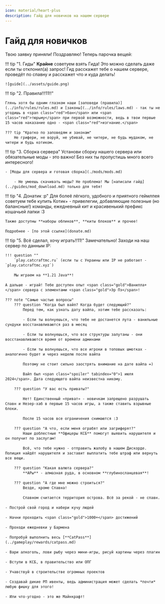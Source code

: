 ```yaml
---
icon: material/heart-plus
description: Гайд для новичков на нашем сервере
---
```


# Гайд для новичков
Твою заявку приняли! Поздравляю! Теперь парочка вещей:

!!! tip "1. Гиды"
    **Крайне** советуем взять Гида! Это можно сделать даже если ты отклонил(а) запрос! Гид расскажет тебе о нашем сервере, проведёт по спавну и расскажет что и куда делать! 

    ![guide](../assets/guide.png)

!!! tip "2. Правила!!!11!!"

    Глянь хотя бы одним глазком наши [заповеди (правила)](../info/rules/rules.md) и [законы](../info/rules/laws.md) - так ты не угодишь в <span class="red">бан</span> или <span class="red">тюрьму</span> при первой возможности, ведь в твои первые 15 часов наказание одно - <span class="red">изгнание.</span>

    ??? tip "Кратко по заповедям и законам"
        Не грифери, не воруй, не убивай, не читери, не будь мудаком, не читери и будь котиком.

!!! tip "3. Сборка сервера"
    Установи сборку нашего сервера или обязательные моды - это <span class="red">важно</span>! Без них ты пропустишь много всего интересного!

    - [Моды для сервера и готовая сборка](./mods/mods.md)

        - Не умеешь скачивать моды? Не проблема! Мы [написали гайд](../guides/mod_download.md) только для тебя!

!!! tip "4. Донатик :р"
    Для болеё лёгкого, удобного и приятного геймлпея советуем тебе купить <span class="neon">Котик+</span> - привелегии, добавляющие полезные (но балансные!) команды, ежедневный кит и красивенький префикс кошачьей лапки :3

    Также доступны **наборы обликов**, **киты блоков** и прочее!

    Подробнее - [по этой ссылке](donate.md)

!!! tip "5. Всё сделал, хочу играть!!11!"
    Замечательно! Заходи на наш сервер по данным IP:

    !!! question ""
        `play.catcraftmc.ru` (если ты с Украины или IP не работает - `play.catcraftmc.xyz`)

        Мы играем на **1.21 Java**!

    А дальше - играй! Тебе доступен опыт <span class="gold">Ванилла+</span> сервера с элементами <span class="gold">Эр Пэ</span>!

    ??? note "Самые частые вопросы"
        ??? question "Когда был вайп? Когда будет следующий?"
            Перед тем, как узнать дату вайпа, хотим тебе рассказать:
            
            - Если ты волнуешься, что тебе не достанется лута - ванильные сундуки восстанавливаются раз в месяц

            - Если ты волнуешься, что все структуры залутаны - они восстанавливаются время от времени админами

            - Если ты волнуешься, что все игроки в топовых шмотках - аналогично будет и через неделю после вайпа

            Поэтому не стоит сильно заострять внимание на дате вайпа =)

            Вайп был <span class="spoiler" tabindex="0">1 июля 2024</span>. Дата следующего вайпа неизвестна никому.

        ??? question "У вас есть приваты?"
            
            Нет! Единственный «приват» - новичкам запрещено разрушать Спавн и Незер-хаб в первые 15 часов игры, а также ставить взрывные блоки.

            После 15 часов все ограничения снимаются :3

        ??? question "А что, если меня ограбят или загриферят?"
            Наши доблестные **Офицеры КСБ** помогут выявить нарушителя и он получит по заслугам!

            Всё, что тебе нужно - отправить жалобу в нашем Дискорде. Полиция найдёт нарушителя и заставит выплатить тебе штраф или вернуть все вещи.

        ??? question "Какая валюта сервера?"
            **АРы** - алмазная руда, в основном **глубиносланцевая**!

        ??? question "А где мне можно строиться?"
            Везде, кроме Спавна!

            Спавном считается территория острова. Всё за рекой - не спавн.

    - Построй свой город и набери кучу людей

    - Начни проходить <span class="gold">1000+</span> достижений

    - Проходи ежедневки у Бармена

    - Попробуй выполнить весь [**CatPass**](../gameplay/rewards/catpass.md)

    - Вари алкоголь, лови рыбу через мини-игры, рисуй картины через плагин

    - Вступи в КСБ, в правительство или ОПГ

    - Учавствуй в строительстве огромных проектов

    - Создавай дикие РП ивенты, ведь администрация может сделать *почти* любую фишку для этого!

    - Или что-угодно - это же Майнкрафт!